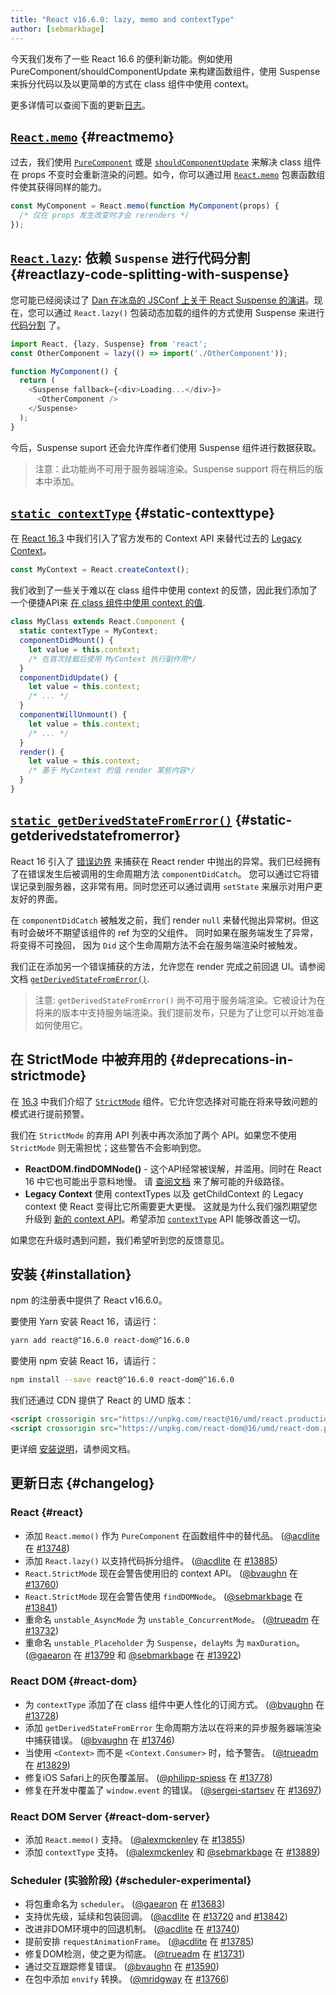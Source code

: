 ```yaml
---
title: "React v16.6.0: lazy, memo and contextType"
author: [sebmarkbage]
---
```


今天我们发布了一些 React 16.6 的便利新功能。例如使用 PureComponent/shouldComponentUpdate 来构建函数组件，使用 Suspense 来拆分代码以及以更简单的方式在 class 组件中使用 context。

更多详情可以查阅下面的更新[日志](#changelog)。

## [`React.memo`](/docs/react-api.html#reactmemo) {#reactmemo}

过去，我们使用 [`PureComponent`](/docs/react-api.html#reactpurecomponent) 或是 [`shouldComponentUpdate`](/docs/react-component.html#shouldcomponentupdate) 来解决 class 组件在 props 不变时会重新渲染的问题。如今，你可以通过用 [`React.memo`](/docs/react-api.html#reactmemo) 包裹函数组件使其获得同样的能力。

```js
const MyComponent = React.memo(function MyComponent(props) {
  /* 仅在 props 发生改变时才会 rerenders */
});
```

## [`React.lazy`](/docs/code-splitting.html#reactlazy): 依赖 `Suspense` 进行代码分割 {#reactlazy-code-splitting-with-suspense}

您可能已经阅读过了 [Dan 在冰岛的 JSConf 上关于 React Suspense 的演讲](/blog/2018/03/01/sneak-peek-beyond-react-16.html)。现在，您可以通过 `React.lazy()` 包装动态加载的组件的方式使用 Suspense 来进行 [代码分割](/docs/code-splitting.html#reactlazy) 了。

```js
import React, {lazy, Suspense} from 'react';
const OtherComponent = lazy(() => import('./OtherComponent'));

function MyComponent() {
  return (
    <Suspense fallback={<div>Loading...</div>}>
      <OtherComponent />
    </Suspense>
  );
}
```

今后，Suspense suport 还会允许库作者们使用 Suspense 组件进行数据获取。

> 注意：此功能尚不可用于服务器端渲染。Suspense support 将在稍后的版本中添加。

## [`static contextType`](/docs/context.html#classcontexttype) {#static-contexttype}

在 [React 16.3](/blog/2018/03/29/react-v-16-3.html) 中我们引入了官方发布的 Context API 来替代过去的 [Legacy Context](/docs/legacy-context.html)。

```js
const MyContext = React.createContext();
```

我们收到了一些关于难以在 class 组件中使用 context 的反馈，因此我们添加了一个便捷API来 [在 class 组件中使用 context 的值](/docs/context.html#classcontexttype).

```js
class MyClass extends React.Component {
  static contextType = MyContext;
  componentDidMount() {
    let value = this.context;
    /* 在首次挂载后使用 MyContext 执行副作用*/
  }
  componentDidUpdate() {
    let value = this.context;
    /* ... */
  }
  componentWillUnmount() {
    let value = this.context;
    /* ... */
  }
  render() {
    let value = this.context;
    /* 基于 MyContext 的值 render 某些内容*/
  }
}
```

## [`static getDerivedStateFromError()`](/docs/react-component.html#static-getderivedstatefromerror) {#static-getderivedstatefromerror}

React 16 引入了 [错误边界](/blog/2017/07/26/error-handling-in-react-16.html) 来捕获在 React render 中抛出的异常。我们已经拥有了在错误发生后被调用的生命周期方法 `componentDidCatch`。 您可以通过它将错误记录到服务器，这非常有用。同时您还可以通过调用 `setState` 来展示对用户更友好的界面。

在 `componentDidCatch` 被触发之前，我们 render `null` 来替代抛出异常树。但这有时会破坏不期望该组件的 ref 为空的父组件。 同时如果在服务端发生了异常，将变得不可挽回， 因为 `Did` 这个生命周期方法不会在服务端渲染时被触发。

我们正在添加另一个错误捕获的方法，允许您在 render 完成之前回退 UI。请参阅文档 [`getDerivedStateFromError()`](/docs/react-component.html#static-getderivedstatefromerror).

> 注意: `getDerivedStateFromError()` 尚不可用于服务端渲染。它被设计为在将来的版本中支持服务端渲染。我们提前发布，只是为了让您可以开始准备如何使用它。

## 在 StrictMode 中被弃用的 {#deprecations-in-strictmode}

在 [16.3](/blog/2018/03/29/react-v-16-3.html#strictmode-component) 中我们介绍了 [`StrictMode`](/docs/strict-mode.html) 组件。它允许您选择对可能在将来导致问题的模式进行提前预警。

我们在 `StrictMode` 的弃用 API 列表中再次添加了两个 API。如果您不使用`StrictMode` 则无需担忧；这些警告不会影响到您。

* __ReactDOM.findDOMNode()__ - 这个API经常被误解，并滥用。同时在 React 16 中它也可能出乎意料地慢。 请 [查阅文档](/docs/strict-mode.html#warning-about-deprecated-finddomnode-usage) 来了解可能的升级路径。
* __Legacy Context__ 使用 contextTypes 以及 getChildContext 的 Legacy context 使 React 变得比它所需要更大更慢。 这就是为什么我们强烈期望您升级到 [新的 context API](/docs/context.html)。希望添加 [`contextType`](/docs/context.html#classcontexttype) API 能够改善这一切。

如果您在升级时遇到问题，我们希望听到您的反馈意见。

## 安装 {#installation}

npm 的注册表中提供了 React v16.6.0。

要使用 Yarn 安装 React 16，请运行：

```bash
yarn add react@^16.6.0 react-dom@^16.6.0
```

要使用 npm 安装 React 16，请运行：

```bash
npm install --save react@^16.6.0 react-dom@^16.6.0
```

我们还通过 CDN 提供了 React 的 UMD 版本：

```html
<script crossorigin src="https://unpkg.com/react@16/umd/react.production.min.js"></script>
<script crossorigin src="https://unpkg.com/react-dom@16/umd/react-dom.production.min.js"></script>
```

更详细 [安装说明](/docs/installation.html)，请参阅文档。

## 更新日志 {#changelog}

### React {#react}

* 添加 `React.memo()` 作为 `PureComponent` 在函数组件中的替代品。 ([@acdlite](https://github.com/acdlite) 在 [#13748](https://github.com/facebook/react/pull/13748))
* 添加 `React.lazy()` 以支持代码拆分组件。 ([@acdlite](https://github.com/acdlite) 在 [#13885](https://github.com/facebook/react/pull/13885))
* `React.StrictMode` 现在会警告使用旧的 context API。 ([@bvaughn](https://github.com/bvaughn) 在 [#13760](https://github.com/facebook/react/pull/13760))
* `React.StrictMode` 现在会警告使用 `findDOMNode`。 ([@sebmarkbage](https://github.com/sebmarkbage) 在 [#13841](https://github.com/facebook/react/pull/13841))
* 重命名 `unstable_AsyncMode` 为 `unstable_ConcurrentMode`。 ([@trueadm](https://github.com/trueadm) 在 [#13732](https://github.com/facebook/react/pull/13732))
* 重命名 `unstable_Placeholder` 为 `Suspense`，`delayMs` 为 `maxDuration`。 ([@gaearon](https://github.com/gaearon) 在 [#13799](https://github.com/facebook/react/pull/13799) 和 [@sebmarkbage](https://github.com/sebmarkbage) 在 [#13922](https://github.com/facebook/react/pull/13922))

### React DOM {#react-dom}

* 为 `contextType` 添加了在 class 组件中更人性化的订阅方式。 ([@bvaughn](https://github.com/bvaughn) 在 [#13728](https://github.com/facebook/react/pull/13728))
* 添加 `getDerivedStateFromError` 生命周期方法以在将来的异步服务器端渲染中捕获错误。 ([@bvaughn](https://github.com/bvaughn) 在 [#13746](https://github.com/facebook/react/pull/13746))
* 当使用 `<Context>` 而不是 `<Context.Consumer>` 时，给予警告。 ([@trueadm](https://github.com/trueadm) 在 [#13829](https://github.com/facebook/react/pull/13829))
* 修复iOS Safari上的灰色覆盖层。 ([@philipp-spiess](https://github.com/philipp-spiess) 在 [#13778](https://github.com/facebook/react/pull/13778))
* 修复在开发中覆盖了 `window.event` 的错误。 ([@sergei-startsev](https://github.com/sergei-startsev) 在 [#13697](https://github.com/facebook/react/pull/13697))

### React DOM Server {#react-dom-server}

* 添加 `React.memo()` 支持。 ([@alexmckenley](https://github.com/alexmckenley) 在 [#13855](https://github.com/facebook/react/pull/13855))
* 添加 `contextType` 支持。 ([@alexmckenley](https://github.com/alexmckenley) 和 [@sebmarkbage](https://github.com/sebmarkbage) 在 [#13889](https://github.com/facebook/react/pull/13889))

### Scheduler (实验阶段) {#scheduler-experimental}

* 将包重命名为 `scheduler`。 ([@gaearon](https://github.com/gaearon) 在 [#13683](https://github.com/facebook/react/pull/13683))
* 支持优先级，延续和包装回调。 ([@acdlite](https://github.com/acdlite) 在 [#13720](https://github.com/facebook/react/pull/13720) and [#13842](https://github.com/facebook/react/pull/13842))
* 改进非DOM环境中的回退机制。 ([@acdlite](https://github.com/acdlite) 在 [#13740](https://github.com/facebook/react/pull/13740))
* 提前安排 `requestAnimationFrame`。 ([@acdlite](https://github.com/acdlite) 在 [#13785](https://github.com/facebook/react/pull/13785))
* 修复DOM检测，使之更为彻底。 ([@trueadm](https://github.com/trueadm) 在 [#13731](https://github.com/facebook/react/pull/13731))
* 通过交互跟踪修复错误。 ([@bvaughn](https://github.com/bvaughn) 在 [#13590](https://github.com/facebook/react/pull/13590))
* 在包中添加 `envify` 转换。 ([@mridgway](https://github.com/mridgway) 在 [#13766](https://github.com/facebook/react/pull/13766))
